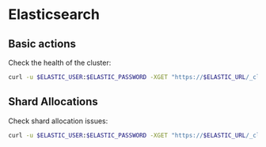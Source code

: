 # Elasticsearch

## Basic actions

Check the health of the cluster:

```bash
curl -u $ELASTIC_USER:$ELASTIC_PASSWORD -XGET "https://$ELASTIC_URL/_cluster/health"
```

## Shard Allocations

Check shard allocation issues:

```bash
curl -u $ELASTIC_USER:$ELASTIC_PASSWORD -XGET "https://$ELASTIC_URL/_cluster/allocation/explain?pretty" | jq
```
